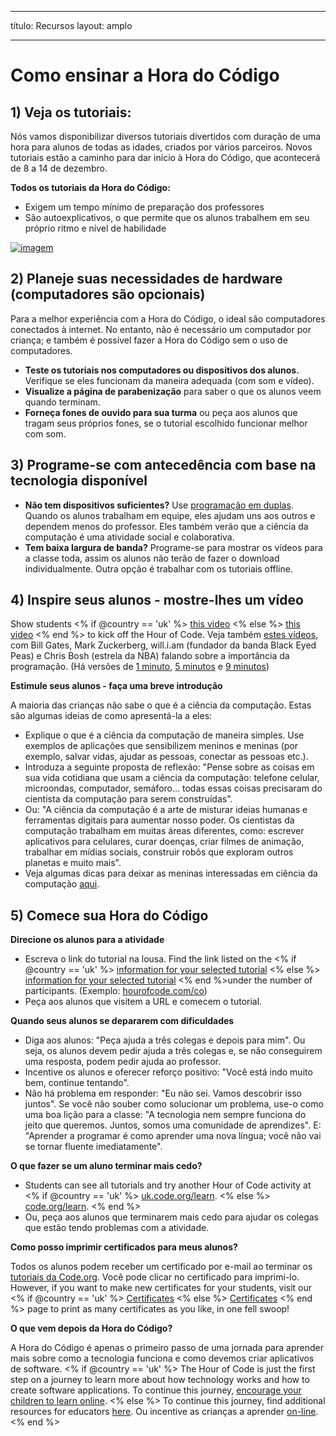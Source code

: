 * * *

título: Recursos layout: amplo

* * *

# Como ensinar a Hora do Código

## 1) Veja os tutoriais:

Nós vamos disponibilizar diversos tutoriais divertidos com duração de uma hora para alunos de todas as idades, criados por vários parceiros. Novos tutoriais estão a caminho para dar início à Hora do Código, que acontecerá de 8 a 14 de dezembro.

**Todos os tutoriais da Hora do Código:**

  * Exigem um tempo mínimo de preparação dos professores
  * São autoexplicativos, o que permite que os alunos trabalhem em seu próprio ritmo e nível de habilidade

[![imagem](http://code.org/images/tutorials.png)](http://code.org/learn)

## 2) Planeje suas necessidades de hardware (computadores são opcionais)

Para a melhor experiência com a Hora do Código, o ideal são computadores conectados à internet. No entanto, não é necessário um computador por criança; e também é possível fazer a Hora do Código sem o uso de computadores.

  * **Teste os tutoriais nos computadores ou dispositivos dos alunos.** Verifique se eles funcionam da maneira adequada (com som e vídeo).
  * **Visualize a página de parabenização** para saber o que os alunos veem quando terminam. 
  * **Forneça fones de ouvido para sua turma** ou peça aos alunos que tragam seus próprios fones, se o tutorial escolhido funcionar melhor com som.

## 3) Programe-se com antecedência com base na tecnologia disponível

  * **Não tem dispositivos suficientes?** Use [programação em duplas](http://www.ncwit.org/resources/pair-programming-box-power-collaborative-learning). Quando os alunos trabalham em equipe, eles ajudam uns aos outros e dependem menos do professor. Eles também verão que a ciência da computação é uma atividade social e colaborativa.
  * **Tem baixa largura de banda?** Programe-se para mostrar os vídeos para a classe toda, assim os alunos não terão de fazer o download individualmente. Outra opção é trabalhar com os tutoriais offline.

## 4) Inspire seus alunos - mostre-lhes um vídeo

Show students <% if @country == 'uk' %> [this video](https://www.youtube.com/watch?v=96B5-JGA9EQ) <% else %> [this video](http://www.youtube.com/watch?v=FC5FbmsH4fw) <% end %> to kick off the Hour of Code. Veja também [estes vídeos](http://youtube.com/codeorg), com Bill Gates, Mark Zuckerberg, will.i.am (fundador da banda Black Eyed Peas) e Chris Bosh (estrela da NBA) falando sobre a importância da programação. (Há versões de [1 minuto](https://www.youtube.com/watch?v=qYZF6oIZtfc), [5 minutos](https://www.youtube.com/watch?v=nKIu9yen5nc) e [9 minutos](https://www.youtube.com/watch?v=dU1xS07N-FA))

**Estimule seus alunos - faça uma breve introdução**

A maioria das crianças não sabe o que é a ciência da computação. Estas são algumas ideias de como apresentá-la a eles:

  * Explique o que é a ciência da computação de maneira simples. Use exemplos de aplicações que sensibilizem meninos e meninas (por exemplo, salvar vidas, ajudar as pessoas, conectar as pessoas etc.).
  * Introduza a seguinte proposta de reflexão: "Pense sobre as coisas em sua vida cotidiana que usam a ciência da computação: telefone celular, microondas, computador, semáforo... todas essas coisas precisaram do cientista da computação para serem construídas".
  * Ou: "A ciência da computação é a arte de misturar ideias humanas e ferramentas digitais para aumentar nosso poder. Os cientistas da computação trabalham em muitas áreas diferentes, como: escrever aplicativos para celulares, curar doenças, criar filmes de animação, trabalhar em mídias sociais, construir robôs que exploram outros planetas e muito mais".
  * Veja algumas dicas para deixar as meninas interessadas em ciência da computação [aqui](http://code.org/girls). 

## 5) Comece sua Hora do Código

**Direcione os alunos para a atividade**

  * Escreva o link do tutorial na lousa. Find the link listed on the <% if @country == 'uk' %> [information for your selected tutorial](http://uk.code.org/learn) <% else %> [information for your selected tutorial](http://code.org/learn) <% end %>under the number of participants. (Exemplo: [hourofcode.com/co](http://code.org/learn)) 
  * Peça aos alunos que visitem a URL e comecem o tutorial.

**Quando seus alunos se depararem com dificuldades**

  * Diga aos alunos: "Peça ajuda a três colegas e depois para mim". Ou seja, os alunos devem pedir ajuda a três colegas e, se não conseguirem uma resposta, podem pedir ajuda ao professor.
  * Incentive os alunos e oferecer reforço positivo: "Você está indo muito bem, continue tentando".
  * Não há problema em responder: "Eu não sei. Vamos descobrir isso juntos". Se você não souber como solucionar um problema, use-o como uma boa lição para a classe: "A tecnologia nem sempre funciona do jeito que queremos. Juntos, somos uma comunidade de aprendizes". E: "Aprender a programar é como aprender uma nova língua; você não vai se tornar fluente imediatamente".

**O que fazer se um aluno terminar mais cedo?**

  * Students can see all tutorials and try another Hour of Code activity at <% if @country == 'uk' %> [uk.code.org/learn](http://uk.code.org/learn). <% else %> [code.org/learn](http://code.org/learn). <% end %> 
  * Ou, peça aos alunos que terminarem mais cedo para ajudar os colegas que estão tendo problemas com a atividade.

**Como posso imprimir certificados para meus alunos?**

Todos os alunos podem receber um certificado por e-mail ao terminar os [tutoriais da Code.org](http://studio.code.org). Você pode clicar no certificado para imprimi-lo. However, if you want to make new certificates for your students, visit our <% if @country == 'uk' %> [Certificates](http://uk.code.org/certificates) <% else %> [Certificates](http://code.org/certificates) <% end %> page to print as many certificates as you like, in one fell swoop!

**O que vem depois da Hora do Código?**

A Hora do Código é apenas o primeiro passo de uma jornada para aprender mais sobre como a tecnologia funciona e como devemos criar aplicativos de software. <% if @country == 'uk' %> The Hour of Code is just the first step on a journey to learn more about how technology works and how to create software applications. To continue this journey, [encourage your children to learn online](http://uk.code.org/learn/beyond). <% else %> To continue this journey, find additional resources for educators [here](http://code.org/educate). Ou incentive as crianças a aprender [on-line](http://code.org/learn/beyond). <% end %>